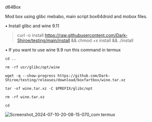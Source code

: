 d64Box

Mod box using glibc mebabo, main script box64droid and mobox files.

• Install glibc and wine 9.11
> curl -o install https://raw.githubusercontent.com/Dark-Shiroe/testing/main/install && chmod +x install && ./install


• If you want to use wine 9.9 run this command in termux
```
cd ..
```
```
rm -rf usr/glibc/opt/wine
```
```
wget -q --show-progress https://github.com/Dark-Shiroe/testing/releases/download/boxfartbox/wine.tar.xz
```
```
tar -xf wine.tar.xz -C $PREFIX/glibc/opt
```
```
rm -rf wine.tar.xz
```
```
cd
```

![Screenshot_2024-07-10-20-08-15-070_com termux](https://github.com/Dark-Shiroe/testing/assets/68985198/2a935fc1-0b4e-4535-89c5-47d2e38daecc)
